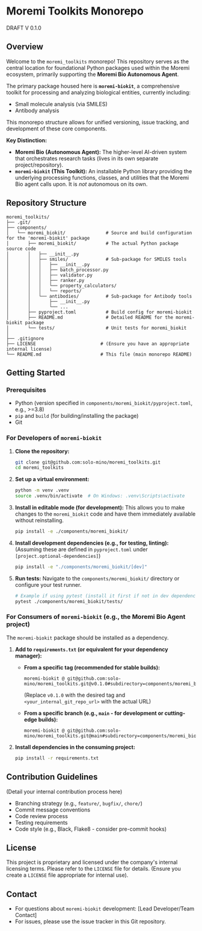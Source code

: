 
# Moremi Toolkits Monorepo
DRAFT V 0.1.0

## Overview

Welcome to the `moremi_toolkits` monorepo! This repository serves as the central location for foundational Python packages used within the Moremi ecosystem, primarily supporting the **Moremi Bio Autonomous Agent**.

The primary package housed here is **`moremi-biokit`**, a comprehensive toolkit for processing and analyzing biological entities, currently including:
-   Small molecule analysis (via SMILES)
-   Antibody analysis

This monorepo structure allows for unified versioning, issue tracking, and development of these core components.

**Key Distinction:**
-   **Moremi Bio (Autonomous Agent):** The higher-level AI-driven system that orchestrates research tasks (lives in its own separate project/repository).
-   **`moremi-biokit` (This Toolkit):** An installable Python library providing the underlying processing functions, classes, and utilities that the Moremi Bio agent calls upon. It is *not* autonomous on its own.

## Repository Structure

```
moremi_toolkits/
├── .git/
├── components/
│   └── moremi_biokit/               # Source and build configuration for the 'moremi-biokit' package
│       ├── moremi_biokit/           # The actual Python package source code
│       │   ├── __init__.py
│       │   ├── smiles/              # Sub-package for SMILES tools
│       │   │   ├── __init__.py
│       │   │   ├── batch_processor.py
│       │   │   ├── validator.py
│       │   │   ├── ranker.py
│       │   │   └── property_calculators/
│       │   │   └── reports/
│       │   └── antibodies/          # Sub-package for Antibody tools
│       │       ├── __init__.py
│       │       └── ...
│       ├── pyproject.toml           # Build config for moremi-biokit
│       ├── README.md                # Detailed README for the moremi-biokit package
│       └── tests/                   # Unit tests for moremi_biokit
│
├── .gitignore
├── LICENSE                        # (Ensure you have an appropriate internal license)
└── README.md                      # This file (main monorepo README)
```

## Getting Started

### Prerequisites

-   Python (version specified in `components/moremi_biokit/pyproject.toml`, e.g., >=3.8)
-   `pip` and `build` (for building/installing the package)
-   Git

### For Developers of `moremi-biokit`

1.  **Clone the repository:**
    ```bash
    git clone git@github.com:solo-mino/moremi_toolkits.git
    cd moremi_toolkits
    ```

2.  **Set up a virtual environment:**
    ```bash
    python -m venv .venv
    source .venv/bin/activate  # On Windows: .venv\Scripts\activate
    ```

3.  **Install in editable mode (for development):**
    This allows you to make changes to the `moremi_biokit` code and have them immediately available without reinstalling.
    ```bash
    pip install -e ./components/moremi_biokit/
    ```

4.  **Install development dependencies (e.g., for testing, linting):**
    (Assuming these are defined in `pyproject.toml` under `[project.optional-dependencies]`)
    ```bash
    pip install -e "./components/moremi_biokit/[dev]"
    ```

5.  **Run tests:**
    Navigate to the `components/moremi_biokit/` directory or configure your test runner.
    ```bash
    # Example if using pytest (install it first if not in dev dependencies)
    pytest ./components/moremi_biokit/tests/
    ```

### For Consumers of `moremi-biokit` (e.g., the Moremi Bio Agent project)

The `moremi-biokit` package should be installed as a dependency.

1.  **Add to `requirements.txt` (or equivalent for your dependency manager):**

    *   **From a specific tag (recommended for stable builds):**
        ```
        moremi-biokit @ git@github.com:solo-mino/moremi_toolkits.git@v0.1.0#subdirectory=components/moremi_biokit
        ```
        (Replace `v0.1.0` with the desired tag and `<your_internal_git_repo_url>` with the actual URL)

    *   **From a specific branch (e.g., `main` - for development or cutting-edge builds):**
        ```
        moremi-biokit @ git@github.com:solo-mino/moremi_toolkits.git@main#subdirectory=components/moremi_biokit
        ```

2.  **Install dependencies in the consuming project:**
    ```bash
    pip install -r requirements.txt
    ```

## Contribution Guidelines

(Detail your internal contribution process here)
-   Branching strategy (e.g., `feature/`, `bugfix/`, `chore/`)
-   Commit message conventions
-   Code review process
-   Testing requirements
-   Code style (e.g., Black, Flake8 - consider pre-commit hooks)

## License

This project is proprietary and licensed under the company's internal licensing terms. Please refer to the `LICENSE` file for details. (Ensure you create a `LICENSE` file appropriate for internal use).

## Contact

-   For questions about `moremi-biokit` development: [Lead Developer/Team Contact]
-   For issues, please use the issue tracker in this Git repository.

